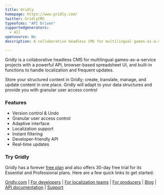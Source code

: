 ```yaml
---
title: Gridly
homepage: https://www.gridly.com/
twitter: GridlyCMS
typeofcms: "API Driven"
supportedgenerators:
  - All
opensource: No
description: A collaborative headless CMS for multilingual games-as-a-service projects with a powerful API, browser-based spreadsheet UI, and built-in functions to handle localization and frequent updates.

---
```


Gridly is a collaborative headless CMS for multilingual games-as-a-service projects with a powerful API, browser-based spreadsheet UI, and built-in functions to handle localization and frequent updates.

Store your structured content in Gridly; create, translate, manage, and update content in one place. Gridly will adapt to your data structures and provide you with granular user access control


### Features

* Version control & Undo
* Granular user access control
* Adaptive interface
* Localization support
* Instant filtering
* Developer-friendly API
* Real-time updates


### Try Gridly

Gridly has a forever [free plan](https://www.gridly.com/pricing/?utm_medium=jamstack&utm_source=jamstack) and also offers 30-day free trial for its Essential and Professional plans.
Here are a few quick links to get started:

[Gridly.com](https://www.gridly.com/?utm_medium=jamstack&utm_source=jamstack) | [For developers](https://www.gridly.com/for-developers/?utm_medium=jamstack&utm_source=jamstack) | [For localization teams](https://www.gridly.com/for-localization-teams/?utm_medium=jamstack&utm_source=jamstack) | [For producers](https://www.gridly.com/for-producers/?utm_medium=jamstack&utm_source=jamstack) | [Blog](https://www.gridly.com/blog/?utm_medium=jamstack&utm_source=jamstack) | [API documentation](https://www.gridly.com/docs/api/?utm_medium=jamstack&utm_source=jamstack#introduction) | [Support](https://gridlyhelp.zendesk.com/hc/en-us)
